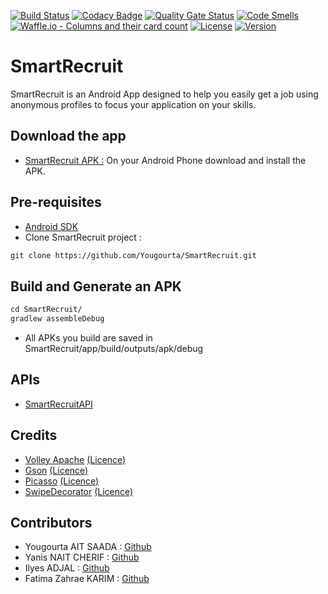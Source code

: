 [![Build Status](https://img.shields.io/travis/Yougourta/SmartRecruit/master.svg?style=flat-square)](https://travis-ci.org/Yougourta/SmartRecruit)
[![Codacy Badge](https://api.codacy.com/project/badge/Grade/323c9cdbcd864e00b033df82605fade8)](https://app.codacy.com/app/Yougourta/SmartRecruit?utm_source=github.com&utm_medium=referral&utm_content=Yougourta/SmartRecruit&utm_campaign=Badge_Grade_Dashboard)
[![Quality Gate Status](https://sonarcloud.io/api/project_badges/measure?project=Yougourta_SmartRecruit&metric=alert_status)](https://sonarcloud.io/dashboard?id=Yougourta_SmartRecruit)
[![Code Smells](https://sonarcloud.io/api/project_badges/measure?project=Yougourta_SmartRecruit&metric=code_smells)](https://sonarcloud.io/dashboard?id=Yougourta_SmartRecruit)
[![Waffle.io - Columns and their card count](https://badge.waffle.io/Yougourta/SmartRecruit.svg?columns=all)](https://waffle.io/Yougourta/SmartRecruit)
[![License](https://img.shields.io/github/license/Yougourta/SmartRecruit.svg?style=flat-square)](LICENSE)
[![Version](https://img.shields.io/github/tag/Yougourta/SmartRecruit.svg?label=version&style=flat-square)](build.gradle)

# SmartRecruit
SmartRecruit is an Android App designed to help you easily get a job using anonymous profiles to focus your application on your skills. 

## Download the app
-   [SmartRecruit APK :](https://github.com/Yougourta/SmartRecruit/releases/download/V1.2.0/V1.2.0-beta.apk) On your Android Phone download and install the APK.

## Pre-requisites
-   [Android SDK](https://developer.android.com/studio/index.html#command-tools)
-   Clone SmartRecruit project : 
```Markdown
git clone https://github.com/Yougourta/SmartRecruit.git
```

## Build and Generate an APK
```Markdown
cd SmartRecruit/
gradlew assembleDebug
```
-   All APKs you build are saved in SmartRecruit/app/build/outputs/apk/debug

## APIs
-   [SmartRecruitAPI](https://github.com/KarimFatimazahrae/SmartRecruit-Backend.git)

## Credits
-   [Volley Apache](https://developer.android.com/training/volley/) [(Licence)](https://github.com/google/volley/blob/master/LICENSE)
-   [Gson](https://github.com/google/gson) [(Licence)](https://github.com/google/gson/blob/master/LICENSE)
-   [Picasso](http://square.github.io/picasso/) [(Licence)](https://github.com/square/picasso/blob/master/LICENSE.txt)
-   [SwipeDecorator](https://github.com/xabaras/RecyclerViewSwipeDecorator) [(Licence)](https://github.com/xabaras/RecyclerViewSwipeDecorator/blob/master/LICENSE)

## Contributors
-   Yougourta AIT SAADA : [Github](https://github.com/Yougourta)
-   Yanis NAIT CHERIF : [Github](https://github.com/yanisnait)
-   Ilyes ADJAL : [Github](https://github.com/ilyesad)
-   Fatima Zahrae KARIM : [Github](https://github.com/KarimFatimazahrae)
